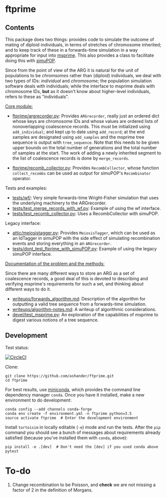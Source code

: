 ftprime
======

Contents
--------

This package does two things: provides code to simulate the outcome of mating of diploid individuals, in terms of stretches of chromosome inherited;
and to keep track of these in a forwards-time simulation in a way appropriate for input into [msprime](https://github.com/jeromekelleher/msprime).
This also provides a class to facilitate doing this with [simuPOP](https://github.com/BoPeng/simuPOP).

Since from the point of view of the ARG it is natural for the unit of populations to be *chromsomes* rather than (diploid) individuals,
we deal with two types of IDs: *individual* and *chromosome*; the population simulation software deals with individuals;
while the interface to msprime deals with chromosome IDs, **but** as it doesn't know about higher-level individuals,
refers to these as "individuals".

[Core module:](ftprime/)

-  [ftprime/argrecorder.py](ftprime/argrecorder.py): Provides `ARGrecorder`, really just an ordered dict whose keys are chromosome IDs
    and whose values are ordered lists of nonoverlapping coalescence records.  This must be initialized using `add_individual`; and
    kept up to date using `add_record`; at the end samples are designated using `add_samples` and the msprime tree sequence is output 
    with `tree_sequence`.  Note that this needs to be given upper bounds on the total number of generations and the total number of samples
    at the start.  The work of adding a newly inherited segment to the list of coalescence records is done by `merge_records`.

-  [ftprime/recomb_collector.py](ftprime/recomb_collector.py): Provides `RecombCollector`, whose function `collect_recombs` can be used
    as output for simuPOP's `Recombinator` operator.


Tests and examples:

-  [tests/wf/](test/wf/__init__.py): Very simple forwards-time Wright-Fisher simulation that uses the underlying machinery to the ARGrecorder.
-  [tests/test_merge_records_with_wf.py](tests/test_merge_records_with_simuPOP.py): Example of using the wf interface.
-  [tests/test_recomb_collector.py](tests/test_recomb_collector.py): Uses a RecombCollector with simuPOP.


Legacy interface:

-  [attic/meiosistagger.py](attic/meiosistagger.py): Provides `MeiosisTagger`, which can be used as an IdTagger in simuPOP
    with the side effect of simulating recombination events and storing everything in an `ARGrecorder`.
-  [tests/dont_test_ftprime_with_simuPOP.py](tests/dont_test_ftprime_with_simuPOP.py): Example of using the legacy simuPOP interface.

[Documentation of the problem and the methods:](writeups/)

Since there are many different ways to store an ARG as a set of coalescence records,
a good deal of this is devoted to describing and verifying msprime's requirements
for such a set, and thinking about different ways to do it.

-  [writeups/forwards_algorithm.md](writeups/forwards_algorithm.md): Description of the algorithm for outputting a valid tree sequence from a forwards-time simulation.
-  [writeups/algorithm-notes.md](writeups/algorithm-notes.md): A writeup of algorithmic considerations.
-  [devel/test_msprime.py](devel/test_msprime.py): An exploration of the capabilities of msprime to digest various notions of a tree sequence.



Development
-----------

Test status:

[![CircleCI](https://circleci.com/gh/ashander/ftprime/tree/master.svg?style=svg)](https://circleci.com/gh/ashander/ftprime/tree/master)

Clone:

    git clone https://github.com/ashander/ftprime.git
    cd ftprime

For best results, use [miniconda](https://conda.io/miniconda.html),
which provides the command line dependency manager `conda`.
Once you have it installed, make a new environment to do development:

    conda config --add channels conda-forge
    conda env create -f environment.yml -n ftprime python=3.5
    source activate ftprime  # Enter the development environment

Install ``tortoisim`` in locally editable (``-e``) mode and run the tests.
After the ``pip`` command you should see a bunch of messages about requirements
already satisfied (because you've installed them with ``conda``, above):

    pip install -e .[dev]  # Don't need the [dev] if you used conda above
    pytest

To-do
=====

1. Change recombination to be Poisson, and **check** we are not missing a factor of 2 in the definition of Morgans.

